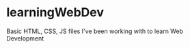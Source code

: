 learningWebDev
==============

Basic HTML, CSS, JS files I've been working with to learn Web Development
